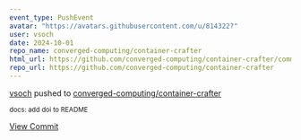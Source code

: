 ```yaml
---
event_type: PushEvent
avatar: "https://avatars.githubusercontent.com/u/814322?"
user: vsoch
date: 2024-10-01
repo_name: converged-computing/container-crafter
html_url: https://github.com/converged-computing/container-crafter/commit/7f88e6a268fdc04cc61abb8db6f0578d5c47e14c
repo_url: https://github.com/converged-computing/container-crafter
---
```


<a href='https://github.com/vsoch' target='_blank'>vsoch</a> pushed to <a href='https://github.com/converged-computing/container-crafter' target='_blank'>converged-computing/container-crafter</a>

<small>docs: add doi to README</small>

<a href='https://github.com/converged-computing/container-crafter/commit/7f88e6a268fdc04cc61abb8db6f0578d5c47e14c' target='_blank'>View Commit</a>